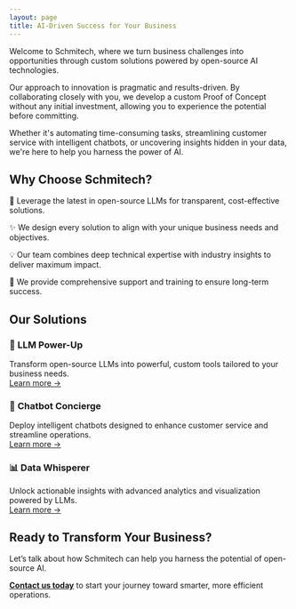 ```yaml
---
layout: page
title: AI-Driven Success for Your Business
---
```


Welcome to Schmitech, where we turn business challenges into opportunities through custom solutions powered by open-source AI technologies.

Our approach to innovation is pragmatic and results-driven. By collaborating closely with you, we develop a custom Proof of Concept without any initial investment, allowing you to experience the potential before committing.

Whether it's automating time-consuming tasks, streamlining customer service with intelligent chatbots, or uncovering insights hidden in your data, we're here to help you harness the power of AI.

## Why Choose Schmitech?  

🚀 Leverage the latest in open-source LLMs for transparent, cost-effective solutions.  


✨ We design every solution to align with your unique business needs and objectives.  


💡 Our team combines deep technical expertise with industry insights to deliver maximum impact.  

🤝 We provide comprehensive support and training to ensure long-term success.  

## Our Solutions  

### 🔧 **LLM Power-Up**  
Transform open-source LLMs into powerful, custom tools tailored to your business needs.  
[Learn more →](/services/llm-power-up)  

### 🤖 **Chatbot Concierge**  
Deploy intelligent chatbots designed to enhance customer service and streamline operations.  
[Learn more →](/services/chatbot-concierge)  

### 📊 **Data Whisperer**  
Unlock actionable insights with advanced analytics and visualization powered by LLMs.  
[Learn more →](/services/data-whisperer)  

## Ready to Transform Your Business?  

Let’s talk about how Schmitech can help you harness the potential of open-source AI.  

**[Contact us today](/contact)** to start your journey toward smarter, more efficient operations.